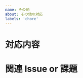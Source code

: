 ```yaml
---
name: その他
about: その他の対応
labels: 'chore'
---
```


# 対応内容

<!-- 必ずIssueを紐付けてください -->

# 関連 Issue or 課題
